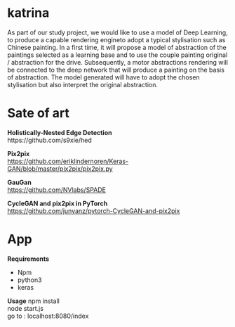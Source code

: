 # katrina

As part of our study project, we would like to use a model of Deep Learning, to produce a capable rendering engineto adopt a typical stylisation such as Chinese painting. In a first time, it will propose a model of abstraction of the paintings
selected as a learning base and to use the couple painting original / abstraction for the drive. Subsequently, a motor abstractions rendering will be connected to the deep network that will produce a painting on the basis of abstraction.
The model generated will have to adopt the chosen stylisation but also interpret the original abstraction.



<h1>Sate of art</h1>
<strong>Holistically-Nested Edge Detection</strong><br>
https://github.com/s9xie/hed</br>

<strong>Pix2pix</strong><br>
https://github.com/eriklindernoren/Keras-GAN/blob/master/pix2pix/pix2pix.py<br>

<strong>GauGan</strong><br>
https://github.com/NVlabs/SPADE<br>

<strong>CycleGAN and pix2pix in PyTorch</strong><br>
https://github.com/junyanz/pytorch-CycleGAN-and-pix2pix<br>




<h1>App</h1>

<strong>Requirements</strong>
<ul>
    <li>Npm</li>
    <li>python3</li>
    <li>keras</li>
</ul>

<strong>Usage</strong>
npm install<br>
node start.js<br>
go to : localhost:8080/index</br>




